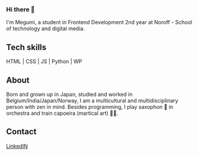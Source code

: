 ### Hi there 👋

I'm Megumi, a student in Frontend Development 2nd year at Noroff - School of technology and digital media.

## Tech skills
HTML | CSS | JS | Python | WP

## About
Born and grown up in Japan, studied and worked in Belgium/India/Japan/Norway, I am a multicultural and multidisciplinary person with zen in mind. 
Besides programming, I play saxophon :saxophone: in orchestra and train capoeira (martical art) :woman_cartwheeling:.

## Contact
[LinkedIN](https://www.linkedin.com/in/kimuramegumi/)

<!--
**MegumiKim/MegumiKim** is a ✨ _special_ ✨ repository because its `README.md` (this file) appears on your GitHub profile.

Here are some ideas to get you started:

- 🔭 I’m currently working on my personal mini projects.
Blog page: https://funny-boba-e7553f.netlify.app/

- 🌱 I’m currently learning Frontend Development at Noroff.

- 👯 I’m looking to collaborate on 
- 🤔 I’m looking for help with ...
- 💬 Ask me about ...
- 📫 How to reach me: 
https://www.linkedin.com/in/kimuramegumi/

- ⚡ Fun fact: I'm a capoeira martial artist :muscle:
-->
